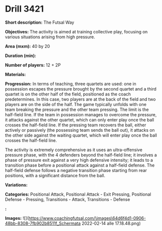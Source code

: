 # Drill 3421

**Short description:**
The Futsal Way

**Objectives:**
The activity is aimed at training collective play, focusing on various situations arising from high pressure.

**Area (mxm):**
40 by 20

**Duration (min):**


**Number of players:**
12 + 2P

**Materials:**


**Progression:**
In terms of teaching, three quartets are used: one in possession escapes the pressure brought by the second quartet and a third quartet is on the other half of the field, positioned as the coach predetermines. In this case, two players are at the back of the field and two players are on the side of the half. The game typically unfolds with one team breaking the pressure and the other team pressing. The limit is the half-field line. If the team in possession manages to overcome the pressure, it attacks against the other quartet, which can only enter play once the ball crosses the half-field line. If the pressing team recovers the ball, either actively or passively (the possessing team sends the ball out), it attacks on the other side against the waiting quartet, which will enter play once the ball crosses the half-field line.

The activity is extremely comprehensive as it uses an ultra-offensive pressure phase, with the 4 defenders beyond the half-field line; it involves a phase of pressure exit against a very high defensive intensity; it leads to a transition phase before a positional attack against a half-field defense. The half-field defense follows a negative transition phase starting from rear positions, with a significant distance from the ball.

**Variations:**


**Categories:**
Positional Attack, Positional Attack - Exit Pressing, Positional Defense - Pressing, Transitions - Attack, Transitions - Defense

**:**


**Images:**
![](https://www.coachingfutsal.com/\images\64d6f4d1-0906-48bb-8308-7fb902b8511f_Schermata 2022-02-14 alle 17.18.48.png)

